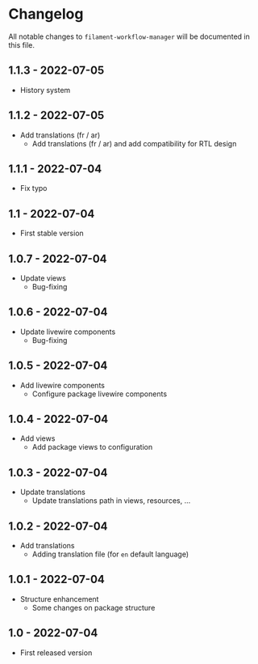 # Changelog

All notable changes to `filament-workflow-manager` will be documented in this file.

## 1.1.3 - 2022-07-05

- History system

## 1.1.2 - 2022-07-05

- Add translations (fr / ar)
  - Add translations (fr / ar) and add compatibility for RTL design

## 1.1.1 - 2022-07-04

- Fix typo

## 1.1 - 2022-07-04

- First stable version

## 1.0.7 - 2022-07-04

- Update views 
  - Bug-fixing

## 1.0.6 - 2022-07-04

- Update livewire components 
  - Bug-fixing

## 1.0.5 - 2022-07-04

- Add livewire components 
  - Configure package livewire components

## 1.0.4 - 2022-07-04

- Add views 
  - Add package views to configuration

## 1.0.3 - 2022-07-04

- Update translations 
  - Update translations path in views, resources, ...

## 1.0.2 - 2022-07-04

- Add translations 
  - Adding translation file (for `en` default language)

## 1.0.1 - 2022-07-04

- Structure enhancement 
  - Some changes on package structure

## 1.0 - 2022-07-04

- First released version

